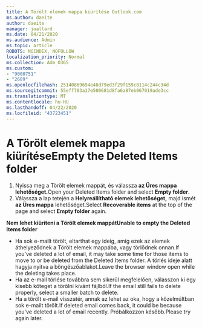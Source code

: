 ```yaml
---
title: A Törölt elemek mappa kiürítése Outlook.com
ms.author: daeite
author: daeite
manager: joallard
ms.date: 04/21/2020
ms.audience: Admin
ms.topic: article
ROBOTS: NOINDEX, NOFOLLOW
localization_priority: Normal
ms.collection: Adm_O365
ms.custom:
- "9000751"
- "2689"
ms.openlocfilehash: 25140869694e48d79ed3f29f159c8114c244c34d
ms.sourcegitcommit: 55eff703a17e500681d8fa6a87eb067019ade3cc
ms.translationtype: MT
ms.contentlocale: hu-HU
ms.lasthandoff: 04/22/2020
ms.locfileid: "43723451"
---
```

# <a name="empty-the-deleted-items-folder"></a><span data-ttu-id="2cc54-102">A Törölt elemek mappa kiürítése</span><span class="sxs-lookup"><span data-stu-id="2cc54-102">Empty the Deleted Items folder</span></span>

1. <span data-ttu-id="2cc54-103">Nyissa meg a Törölt elemek mappát, és válassza **az Üres mappa lehetőséget.**</span><span class="sxs-lookup"><span data-stu-id="2cc54-103">Open your Deleted Items folder and select **Empty folder**.</span></span>
2. <span data-ttu-id="2cc54-104">Válassza a lap tetején a **Helyreállítható elemek lehetőséget,** majd ismét **az Üres mappa** lehetőséget.</span><span class="sxs-lookup"><span data-stu-id="2cc54-104">Select **Recoverable items** at the top of the page and select **Empty folder** again.</span></span>

<span data-ttu-id="2cc54-105">**Nem lehet kiüríteni a Törölt elemek mappát**</span><span class="sxs-lookup"><span data-stu-id="2cc54-105">**Unable to empty the Deleted Items folder**</span></span>

- <span data-ttu-id="2cc54-106">Ha sok e-mailt törölt, eltarthat egy ideig, amíg ezek az elemek áthelyeződnek a Törölt elemek mappába, vagy törlődnek onnan.</span><span class="sxs-lookup"><span data-stu-id="2cc54-106">If you've deleted a lot of email, it may take some time for those items to move to or be deleted from the Deleted Items folder.</span></span> <span data-ttu-id="2cc54-107">A törlés ideje alatt hagyja nyitva a böngészőablakot.</span><span class="sxs-lookup"><span data-stu-id="2cc54-107">Leave the browser window open while the deleting takes place.</span></span>
- <span data-ttu-id="2cc54-108">Ha az e-mail törlése továbbra sem sikerül megfelelően, válasszon ki egy kisebb köteget a törölni kívánt fájlból.</span><span class="sxs-lookup"><span data-stu-id="2cc54-108">If the email still fails to delete properly, select a smaller batch to delete.</span></span>
- <span data-ttu-id="2cc54-109">Ha a törölt e-mail visszatér, annak az lehet az oka, hogy a közelmúltban sok e-mailt törölt.</span><span class="sxs-lookup"><span data-stu-id="2cc54-109">If deleted email comes back, it could be because you've deleted a lot of email recently.</span></span> <span data-ttu-id="2cc54-110">Próbálkozzon később.</span><span class="sxs-lookup"><span data-stu-id="2cc54-110">Please try again later.</span></span>